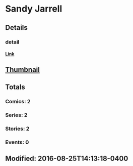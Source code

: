 # Sandy  Jarrell 
## Details
### detail
#### [Link](http://marvel.com/comics/creators/12913/sandy_jarrell?utm_campaign=apiRef&utm_source=225578a89fc76f3d20fbffda5d17a88d)
## [Thumbnail](http://i.annihil.us/u/prod/marvel/i/mg/b/40/image_not_available.jpg)
## Totals
### Comics: 2
### Series: 2
### Stories: 2
### Events: 0
## Modified: 2016-08-25T14:13:18-0400